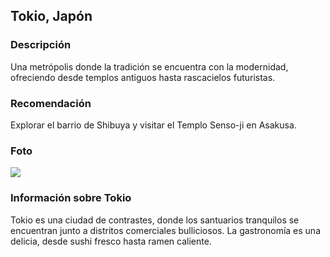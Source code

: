 ## Tokio, Japón
### Descripción
Una metrópolis donde la tradición se encuentra con la modernidad, ofreciendo desde templos antiguos hasta rascacielos futuristas.
### Recomendación
Explorar el barrio de Shibuya y visitar el Templo Senso-ji en Asakusa.
### Foto
![](https://www.gotokyo.org/es/plan/tokyo-outline/images/main.jpg)
### Información sobre Tokio
Tokio es una ciudad de contrastes, donde los santuarios tranquilos se encuentran junto a distritos comerciales bulliciosos. La gastronomía es una delicia, desde sushi fresco hasta ramen caliente.
